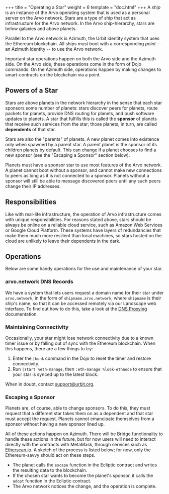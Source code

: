+++
title = "Operating a Star"
weight = 6
template = "doc.html"
+++
A _ship_ is an instance of the Arvo operating system that is used as a personal server on the Arvo network. Stars are a type of ship that act as infrastructure for the Arvo network. In the Arvo ship-hierarchy, stars are below galaxies and above planets.

Parallel to the Arvo network is Azimuth, the Urbit identity system that uses the Ethereum blockchain. All ships must boot with a corresponding _point_ -- an Azimuth identity -- to use the Arvo network.

Important star operations happen on both the Arvo side and the Azimuth side. On the Arvo side, these operations come in the form of Dojo commands. On the Azimuth side, operations happen by making changes to smart-contracts on the blockchain via a point.

## Powers of a Star

Stars are above planets in the network hierarchy in the sense that each star sponsors some number of planets: stars discover peers for planets, route packets for planets, provide DNS routing for planets, and push software updates to planets. A star that fulfills this is called the **sponsor** of planets that receive such services from the star; those planets, in turn, are called **dependents** of that star.

Stars are also the "parents" of planets. A new planet comes into existence only when spawned by a parent star. A parent planet is the sponsor of its children planets by default. This can change if a planet chooses to find a new sponsor (see the "Escaping a Sponsor" section below).

Planets must have a sponsor star to use most features of the Arvo network. A planet cannot boot without a sponsor, and cannot make new connections to peers as long as it is not connected to a sponsor. Planets without a sponsor will still be able to message discovered peers until any such peers change their IP addresses.

## Responsibilities

Like with real-life infrastructure, the operation of Arvo infrastructure comes with unique responsibilities. For reasons stated above, stars should be always be online on a reliable cloud service, such as Amazon Web Services or Google Cloud Platform. These systems have layers of redundancies that make them much more resilient than local machines, so stars hosted on the cloud are unlikely to leave their dependents in the dark.

## Operations

Below are some handy operations for the use and maintenance of your star.

### arvo.network DNS Records

We have a system that lets users request a domain name for their star under `arvo.network`, in the form of `shipname.arvo.network`, where `shipname` is their ship's name, so that it can be accessed remotely via our Landscape web interface. To find out how to do this, take a look at the [DNS Proxying](../dns-proxying) documentation.

### Maintaining Connectivity

Occasionally, your star might lose network connectivity due to a known timer issue or by falling out of sync with the Ethereum blockchain. When this happens, there are a few things to try:

1. Enter the `|bonk` command in the Dojo to reset the timer and restore connectivity.
2. Run `|start %eth-manage`, then `:eth-manage %look-ethnode` to ensure that your star is synced up to the latest block.

When in doubt, contact [support@urbit.org](mailto:support@urbit.org).

### Escaping a Sponsor

Planets are, of course, able to change sponsors. To do this, they must request that a different star takes them on as a dependent and that star must accept the request. Planets cannot emancipate themselves from a sponsor without having a new sponsor lined up.

All of these actions happen on Azimuth. There will be Bridge functionality to handle these actions in the future, but for now users will need to interact directly with the contracts with MetaMask, through services such as [Etherscan.io](https://etherscan.io/address/ecliptic.eth#writeContract). A sketch of the process is listed below; for now, only the Ethereum-savvy should act on these steps.

+ The planet calls the `escape` function in the Ecliptic contract and writes the resulting data to the blockchain.
+ If the chosen star wants to become the planet's sponsor, it calls the `adopt` function in the Ecliptic contract.
+ The Arvo network notices the change, and the operation is complete.
